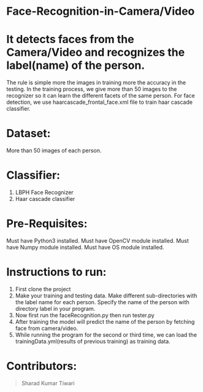 # Face-Recognition-in-Camera/Video

# It detects faces from the Camera/Video and recognizes the label(name) of the person.
 The rule is simple more the images in training more the accuracy in the testing.
 In the training process, we give more than 50 images to the recognizer so it can learn the different facets of the same person.
 For face detection, we use haarcascade_frontal_face.xml file to train haar cascade classifier.

# Dataset:
More than 50 images of each person.

# Classifier:
1. LBPH Face Recognizer
2. Haar cascade classifier

# Pre-Requisites:
Must have Python3 installed.
Must have OpenCV module installed.
Must have Numpy module installed.
Must have OS module installed.

# Instructions to run:
1. First clone the project
2. Make your training and testing data. Make different sub-directories with the label name for each person. 
   Specify the name of the person with directory label in your program.
3. Now first run the faceRecognition.py then run tester.py
4. After training the model will predict the name of the person by fetching face from camera/video.
5. While running the program for the second or third time, we can load the trainingData.yml(results of previous training) as training data.

# Contributors:
> Sharad Kumar Tiwari

